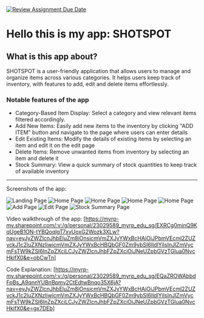 [![Review Assignment Due Date](https://classroom.github.com/assets/deadline-readme-button-22041afd0340ce965d47ae6ef1cefeee28c7c493a6346c4f15d667ab976d596c.svg)](https://classroom.github.com/a/pKaCH46a)

# Hello this is my app: SHOTSPOT

## What is this app about?
SHOTSPOT is a user-friendly application that allows users to manage and
organize items across various categories. It helps users keep track of
inventory, with features to add, edit and delete items effortlessly.

### Notable features of the app
- Category-Based Item Display: Select a category and view relevant items
filtered accordingly.
- Add New Items: Easily add new items to the inventory by clicking "ADD ITEM"
button and navigate to the page where users can enter details
- Edit Existing Items: Modify the details of existing items by selecting an item
and edit it on the edit page
- Delete Items: Remove unwanted items from inventory by selecting an item and delete it
- Stock Summary: View a quick summary of stock quantities to keep track of available inventory
 
-----------

Screenshots of the app:

![Landing Page](./images/landingPage.png)
![Home Page](./images/homeSneaker1.png)
![Home Page](./images/homeSneaker2.png)
![Home Page](./images/homeShirt.png)
![Home Page](./images/homeHoodies.png)
![Add Page](./images/addItem.png)
![Edit Page](./images/editItem.png)
![Stock Summary Page](./images/stockSummary.png)

Video walkthrough of the app:
[https://myrp-my.sharepoint.com/:v:/g/personal/23029589_myrp_edu_sg/EXRCg0minQ9KqUgeB1ON-tYBQoqlgT7xvUoxG2Wozk3XLw?nav=eyJyZWZlcnJhbEluZm8iOnsicmVmZXJyYWxBcHAiOiJPbmVEcml2ZUZvckJ1c2luZXNzIiwicmVmZXJyYWxBcHBQbGF0Zm9ybSI6IldlYiIsInJlZmVycmFsTW9kZSI6InZpZXciLCJyZWZlcnJhbFZpZXciOiJNeUZpbGVzTGlua0NvcHkifX0&e=obCwTn]

Code Explanation:
[https://myrp-my.sharepoint.com/:v:/g/personal/23029589_myrp_edu_sg/EQaZROWAbbdFpBs_A9qnnYUBnBpmv2CtEdtwBnqo35X6jA?nav=eyJyZWZlcnJhbEluZm8iOnsicmVmZXJyYWxBcHAiOiJPbmVEcml2ZUZvckJ1c2luZXNzIiwicmVmZXJyYWxBcHBQbGF0Zm9ybSI6IldlYiIsInJlZmVycmFsTW9kZSI6InZpZXciLCJyZWZlcnJhbFZpZXciOiJNeUZpbGVzTGlua0NvcHkifX0&e=gx7DEb]
